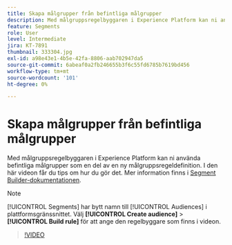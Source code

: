 ```yaml
---
title: Skapa målgrupper från befintliga målgrupper
description: Med målgruppsregelbyggaren i Experience Platform kan ni använda befintliga målgrupper som en del av en ny målgruppsregeldefinition. I den här videon får du tips om hur du gör det.
feature: Segments
role: User
level: Intermediate
jira: KT-7891
thumbnail: 333304.jpg
exl-id: a98e43e1-4b5e-42fa-8806-aab702947da5
source-git-commit: 6abeaf0a2fb246655b3f6c55fd6785b7619bd456
workflow-type: tm+mt
source-wordcount: '101'
ht-degree: 0%

---
```


# Skapa målgrupper från befintliga målgrupper

Med målgruppsregelbyggaren i Experience Platform kan ni använda befintliga målgrupper som en del av en ny målgruppsregeldefinition. I den här videon får du tips om hur du gör det. Mer information finns i [Segment Builder-dokumentationen](https://experienceleague.adobe.com/docs/experience-platform/segmentation/ui/segment-builder.html).

>[!NOTE]
>
> [!UICONTROL Segments] har bytt namn till [!UICONTROL Audiences] i plattformsgränssnittet. Välj **[!UICONTROL Create audience]** > **[!UICONTROL Build rule]** för att ange den regelbyggare som finns i videon.

>[!VIDEO](https://video.tv.adobe.com/v/333304/?learn=on&enablevpops)

